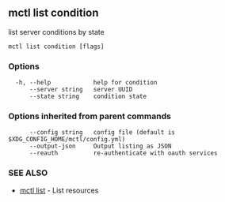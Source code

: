 [Auto generated by spf13/cobra]: <>

## mctl list condition

list server conditions by state

```
mctl list condition [flags]
```

### Options

```
  -h, --help            help for condition
      --server string   server UUID
      --state string    condition state
```

### Options inherited from parent commands

```
      --config string   config file (default is $XDG_CONFIG_HOME/mctl/config.yml)
      --output-json     Output listing as JSON
      --reauth          re-authenticate with oauth services
```

### SEE ALSO

* [mctl list](mctl_list.md)	 - List resources

